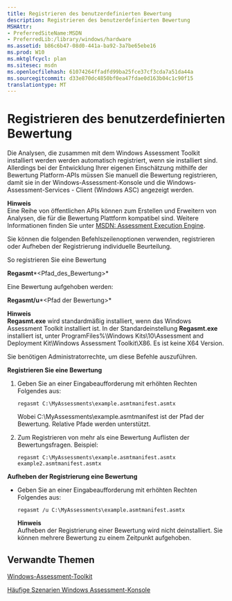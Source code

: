 ```yaml
---
title: Registrieren des benutzerdefinierten Bewertung
description: Registrieren des benutzerdefinierten Bewertung
MSHAttr:
- PreferredSiteName:MSDN
- PreferredLib:/library/windows/hardware
ms.assetid: b86c6b47-08d0-441a-ba92-3a7be65ebe16
ms.prod: W10
ms.mktglfcycl: plan
ms.sitesec: msdn
ms.openlocfilehash: 61074264ffadfd99ba25fce37cf3cda7a51da44a
ms.sourcegitcommit: d33e870dc4850bf0ea47fdae0d163b04c1c90f15
translationtype: MT
---
```

# <a name="register-custom-assessments"></a>Registrieren des benutzerdefinierten Bewertung


Die Analysen, die zusammen mit dem Windows Assessment Toolkit installiert werden werden automatisch registriert, wenn sie installiert sind. Allerdings bei der Entwicklung Ihrer eigenen Einschätzung mithilfe der Bewertung Platform-APIs müssen Sie manuell die Bewertung registrieren, damit sie in der Windows-Assessment-Konsole und die Windows-Assessment-Services - Client (Windows ASC) angezeigt werden.

**Hinweis**  
Eine Reihe von öffentlichen APIs können zum Erstellen und Erweitern von Analysen, die für die Bewertung Plattform kompatibel sind. Weitere Informationen finden Sie unter [MSDN: Assessment Execution Engine](http://go.microsoft.com/fwlink/?LinkId=236367).

 

Sie können die folgenden Befehlszeilenoptionen verwenden, registrieren oder Aufheben der Registrierung individuelle Beurteilung.

So registrieren Sie eine Bewertung

**Regasmt***&lt;Pfad\_des\_Bewertung&gt;*

Eine Bewertung aufgehoben werden:

**Regasmt/u***&lt;Pfad der Bewertung&gt;*

**Hinweis**  
**Regasmt.exe** wird standardmäßig installiert, wenn das Windows Assessment Toolkit installiert ist. In der Standardeinstellung **Regasmt.exe** installiert ist, unter ProgramFiles%\\Windows Kits\\10\\Assessment and Deployment Kit\\Windows Assessment Toolkit\\X86. Es ist keine X64 Version.

Sie benötigen Administratorrechte, um diese Befehle auszuführen.

 

**Registrieren Sie eine Bewertung**

1.  Geben Sie an einer Eingabeaufforderung mit erhöhten Rechten Folgendes aus:

    ``` syntax
    regasmt C:\MyAssessments\example.asmtmanifest.asmtx
    ```

    Wobei C:\\MyAssessments\\example.asmtmanifest ist der Pfad der Bewertung. Relative Pfade werden unterstützt.

2.  Zum Registrieren von mehr als eine Bewertung Auflisten der Bewertungsfragen. Beispiel:

    ``` syntax
    regasmt C:\MyAssessments\example.asmtmanifest.asmtx example2.asmtmanifest.asmtx
    ```

**Aufheben der Registrierung eine Bewertung**

-   Geben Sie an einer Eingabeaufforderung mit erhöhten Rechten Folgendes aus:

    ``` syntax
    regasmt /u C:\MyAssessments\example.asmtmanifest.asmtx
    ```

    **Hinweis**  
    Aufheben der Registrierung einer Bewertung wird nicht deinstalliert. Sie können mehrere Bewertung zu einem Zeitpunkt aufgehoben.

     

## <a name="related-topics"></a>Verwandte Themen


[Windows-Assessment-Toolkit](windows-assessment-toolkit-technical-reference.md)

[Häufige Szenarien Windows Assessment-Konsole](windows-assessment-console-common-scenarios.md)

 

 







